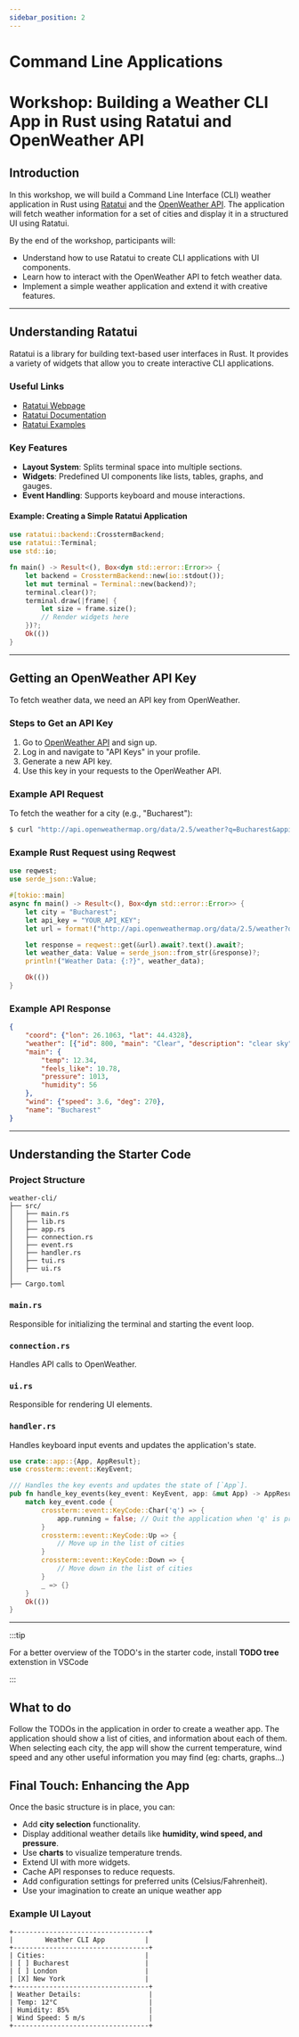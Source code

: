 ```yaml
---
sidebar_position: 2
---
```


# Command Line Applications

# Workshop: Building a Weather CLI App in Rust using Ratatui and OpenWeather API

## Introduction
In this workshop, we will build a Command Line Interface (CLI) weather application in Rust using [Ratatui](https://github.com/ratatui-org/ratatui) and the [OpenWeather API](https://openweathermap.org/api). The application will fetch weather information for a set of cities and display it in a structured UI using Ratatui.

By the end of the workshop, participants will:
- Understand how to use Ratatui to create CLI applications with UI components.
- Learn how to interact with the OpenWeather API to fetch weather data.
- Implement a simple weather application and extend it with creative features.

---

## Understanding Ratatui

Ratatui is a library for building text-based user interfaces in Rust. It provides a variety of widgets that allow you to create interactive CLI applications.

### Useful Links
- [Ratatui Webpage](https://ratatui.rs/)
- [Ratatui Documentation](https://docs.rs/ratatui/latest/ratatui/)
- [Ratatui Examples](https://github.com/ratatui/ratatui/tree/main/examples)

### Key Features
- **Layout System**: Splits terminal space into multiple sections.
- **Widgets**: Predefined UI components like lists, tables, graphs, and gauges.
- **Event Handling**: Supports keyboard and mouse interactions.

#### Example: Creating a Simple Ratatui Application
```rust
use ratatui::backend::CrosstermBackend;
use ratatui::Terminal;
use std::io;

fn main() -> Result<(), Box<dyn std::error::Error>> {
    let backend = CrosstermBackend::new(io::stdout());
    let mut terminal = Terminal::new(backend)?;
    terminal.clear()?;
    terminal.draw(|frame| {
        let size = frame.size();
        // Render widgets here
    })?;
    Ok(())
}
```

---

## Getting an OpenWeather API Key
To fetch weather data, we need an API key from OpenWeather.

### Steps to Get an API Key
1. Go to [OpenWeather API](https://openweathermap.org/api) and sign up.
2. Log in and navigate to "API Keys" in your profile.
3. Generate a new API key.
4. Use this key in your requests to the OpenWeather API.

### Example API Request
To fetch the weather for a city (e.g., "Bucharest"):
```bash
$ curl "http://api.openweathermap.org/data/2.5/weather?q=Bucharest&appid=YOUR_API_KEY&units=metric"
```

### Example Rust Request using Reqwest
```rust
use reqwest;
use serde_json::Value;

#[tokio::main]
async fn main() -> Result<(), Box<dyn std::error::Error>> {
    let city = "Bucharest";
    let api_key = "YOUR_API_KEY";
    let url = format!("http://api.openweathermap.org/data/2.5/weather?q={}&appid={}&units=metric", city, api_key);

    let response = reqwest::get(&url).await?.text().await?;
    let weather_data: Value = serde_json::from_str(&response)?;
    println!("Weather Data: {:?}", weather_data);

    Ok(())
}
```

### Example API Response
```json
{
    "coord": {"lon": 26.1063, "lat": 44.4328},
    "weather": [{"id": 800, "main": "Clear", "description": "clear sky", "icon": "01d"}],
    "main": {
        "temp": 12.34,
        "feels_like": 10.78,
        "pressure": 1013,
        "humidity": 56
    },
    "wind": {"speed": 3.6, "deg": 270},
    "name": "Bucharest"
}
```

---

## Understanding the Starter Code

### Project Structure
```
weather-cli/
├── src/
│   ├── main.rs
│   ├── lib.rs
│   ├── app.rs
│   ├── connection.rs
│   ├── event.rs
│   ├── handler.rs
│   ├── tui.rs
│   ├── ui.rs
│
├── Cargo.toml
```

### `main.rs`
Responsible for initializing the terminal and starting the event loop.


### `connection.rs`
Handles API calls to OpenWeather.


### `ui.rs`
Responsible for rendering UI elements.

### `handler.rs`
Handles keyboard input events and updates the application's state.
```rust
use crate::app::{App, AppResult};
use crossterm::event::KeyEvent;

/// Handles the key events and updates the state of [`App`].
pub fn handle_key_events(key_event: KeyEvent, app: &mut App) -> AppResult<()> {
    match key_event.code {
        crossterm::event::KeyCode::Char('q') => {
            app.running = false; // Quit the application when 'q' is pressed
        }
        crossterm::event::KeyCode::Up => {
            // Move up in the list of cities
        }
        crossterm::event::KeyCode::Down => {
            // Move down in the list of cities
        }
        _ => {}
    }
    Ok(())
}
```
---

:::tip

For a better overview of the TODO's in the starter code, install **TODO tree** extenstion in VSCode

:::

## What to do

Follow the TODOs in the application in order to create a weather app. The application should show a list of
cities, and information about each of them. When selecting each city, the app will show the current temperature, wind speed and any other useful information
you may find (eg: charts, graphs...)

## Final Touch: Enhancing the App
Once the basic structure is in place, you can:
- Add **city selection** functionality.
- Display additional weather details like **humidity, wind speed, and pressure**.
- Use **charts** to visualize temperature trends.
- Extend UI with more widgets.
- Cache API responses to reduce requests.
- Add configuration settings for preferred units (Celsius/Fahrenheit).
- Use your imagination to create an unique weather app

### Example UI Layout
```
+----------------------------------+
|        Weather CLI App          |
+----------------------------------+
| Cities:                         |
| [ ] Bucharest                   |
| [ ] London                      |
| [X] New York                    |
+----------------------------------+
| Weather Details:                 |
| Temp: 12°C                       |
| Humidity: 85%                    |
| Wind Speed: 5 m/s                |
+----------------------------------+
```
